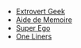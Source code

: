 * [Extrovert Geek](extrovert_geek.md)
* [Aide de Memoire](aide_de_memoire.md)
* [Super Ego](aide-de-memoire-black.html)
* [One Liners](one-liners-black.html)
